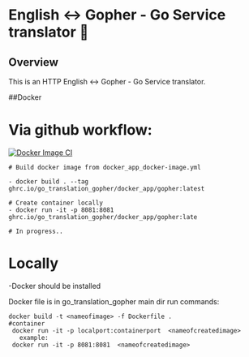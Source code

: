 # English <-> Gopher - Go Service translator :page_with_curl:

## Overview

This is an HTTP  English <-> Gopher - Go Service translator.

##Docker 

# Via github workflow:
[![Docker Image CI](https://github.com/richardsplit/go_translator_gopher/actions/workflows/docker_app_docker-image.yml/badge.svg?branch=docker_app)](https://github.com/richardsplit/go_translator_gopher/actions/workflows/docker_app_docker-image.yml)

```
# Build docker image from docker_app_docker-image.yml

- docker build . --tag ghrc.io/go_translation_gopher/docker_app/gopher:latest   

# Create container locally 
- docker run -it -p 8081:8081 ghrc.io/go_translation_gopher/docker_app/gopher:late   

# In progress..
```



# Locally 
-Docker should be installed 

Docker file is in go_translation_gopher main dir
run commands:
```
docker build -t <nameofimage> -f Dockerfile .    
#container 
 docker run -it -p localport:containerport  <nameofcreatedimage> 
   example:
 docker run -it -p 8081:8081  <nameofcreatedimage>   
```
